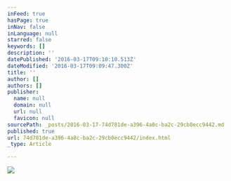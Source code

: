 ```yaml
---
inFeed: true
hasPage: true
inNav: false
inLanguage: null
starred: false
keywords: []
description: ''
datePublished: '2016-03-17T09:10:10.513Z'
dateModified: '2016-03-17T09:09:47.300Z'
title: ''
author: []
authors: []
publisher:
  name: null
  domain: null
  url: null
  favicon: null
sourcePath: _posts/2016-03-17-74d781de-a396-4a8c-ba2c-29cb0ecc9442.md
published: true
url: 74d781de-a396-4a8c-ba2c-29cb0ecc9442/index.html
_type: Article

---
```

![](https://the-grid-user-content.s3-us-west-2.amazonaws.com/6c38ac2c-5d76-4c21-bce9-f2198ddc9027.jpg)